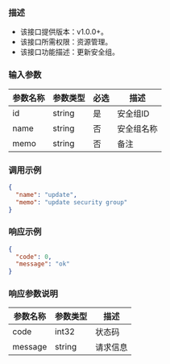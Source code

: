 ### 描述

- 该接口提供版本：v1.0.0+。
- 该接口所需权限：资源管理。
- 该接口功能描述：更新安全组。

### 输入参数

| 参数名称       | 参数类型       | 必选  | 描述      |
|------------|------------|-----|---------|
| id         | string     | 是   | 安全组ID   |
| name       | string     | 否   | 安全组名称                 |
| memo       | string     | 否   | 备注                  |

### 调用示例

```json
{
  "name": "update",
  "memo": "update security group"
}
```

### 响应示例

```json
{
  "code": 0,
  "message": "ok"
}
```

### 响应参数说明

| 参数名称         | 参数类型   | 描述                           |
|--------------| ---------- | ------------------------------ |
| code         |      int32      |            状态码                   |
| message      |      string      |             请求信息            |
